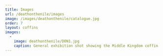 ```yaml
---
title: Images
url: /deathonthenile/images
image: /images/deathonthenile/catalogue.jpg
order: 7
layout: coffins
images:
  -
    image: deathonthenile/DON1.jpg
    caption: General exhibition shot showing the Middle Kingdom coffin of Userhet in the foreground (E.X.XXXX).
---
```




